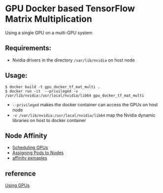 # GPU Docker based TensorFlow Matrix Multiplication

Using a single GPU on a multi-GPU system

## Requirements:
* Nvidia drivers in the directory `/var/lib/nvidia` on host node

## Usage:
```
$ docker build -t gpu_docker_tf_mat_multi .
$ docker run -it  --privileged -v /var/lib/nvidia:/usr/local/nvidia/lib64 gpu_docker_tf_mat_multi
```

* `--privileged` makes the docker container can access the GPUs on host node
* `-v /var/lib/nvidia:/usr/local/nvidia/lib64` map the Nvidia dynamic libraries on host to docker container


## Node Affinity 

* [Scheduling GPUs](https://kubernetes.io/docs/tasks/manage-gpus/scheduling-gpus/)
* [Assigning Pods to Nodes](https://kubernetes.io/docs/concepts/configuration/assign-pod-node/)
* [affinity exmaples](https://github.com/kubernetes/kubernetes.github.io/tree/master/docs/user-guide/node-selection)

## reference

[Using GPUs](https://github.com/tensorflow/tensorflow/blob/master/tensorflow/docs_src/tutorials/using_gpu.md)


